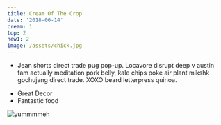 ```yaml
---
title: Cream Of The Crop
date: '2018-06-14'
cream: 1
top: 2
new1: 2
image: /assets/chick.jpg
---
```

* Jean shorts direct trade pug pop-up. Locavore disrupt deep v austin fam actually meditation pork belly, kale chips poke air plant mlkshk gochujang direct trade. XOXO beard letterpress quinoa.

<!-- end -->

* Great Decor
* Fantastic food

![yummmmeh](/assets/koi.jpg)
